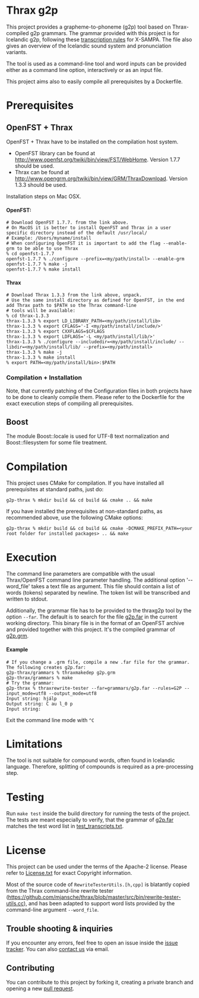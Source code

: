 # Thrax g2p

This project provides a grapheme-to-phoneme (g2p) tool based on Thrax-compiled g2p grammars. The grammar provided with
this project is for Icelandic g2p, following these  [transcription rules](Pronunciation_SAMPA.pdf) for X-SAMPA.
The file also gives an overview of the Icelandic sound system and pronunciation variants.

The tool is used as a command-line tool and word inputs can be provided either as a command line option, interactively
or as an input file.

This project aims also to easily compile all prerequisites by a Dockerfile.

# Prerequisites
## OpenFST + Thrax

OpenFST + Thrax have to be installed on the compilation host system.

- OpenFST library can be found at http://www.openfst.org/twiki/bin/view/FST/WebHome. Version 1.7.7 should be used.
- Thrax can be found at http://www.opengrm.org/twiki/bin/view/GRM/ThraxDownload. Version 1.3.3 should be used.

Installation steps on Mac OSX.

#### OpenFST:

```
# Download OpenFST 1.7.7. from the link above.
# On MacOS it is better to install OpenFST and Thrax in a user specific directory instead of the default /usr/local/
# Example: /Users/myname/install
# When configuring OpenFST it is important to add the flag --enable-grm to be able to use Thrax
% cd openfst-1.7.7
openfst-1.7.7 % ./configure --prefix=<my/path/install> --enable-grm
openfst-1.7.7 % make -j
openfst-1.7.7 % make install
```

#### Thrax

```
# Download Thrax 1.3.3 from the link above, unpack.
# Use the same install directory as defined for OpenFST, in the end add Thrax path to $PATH so the Thrax command-line
# tools will be available:
% cd thrax-1.3.3
thrax-1.3.3 % export LD_LIBRARY_PATH=<my/path/install/lib>
thrax-1.3.3 % export CFLAGS='-I <my/path/install/include/>'
thrax-1.3.3 % export CXXFLAGS=$CFLAGS
thrax-1.3.3 % export LDFLAGS='-L <my/path/install/lib/>'
thrax-1.3.3 % ./configure --includedir=<my/path/install/include/ --libdir=<my/path/install/lib/ --prefix=<my/path/install>
thrax-1.3.3 % make -j
thrax-1.3.3 % make install
% export PATH=<my/path/install/bin>:$PATH
```



### Compilation + Installation
Note, that currently patching of the Configuration files in both projects have to be done to cleanly compile them.
Please refer to the Dockerfile for the exact execution steps of compiling all prerequisites.

## Boost

The module Boost::locale is used for UTF-8 text normalization and Boost::filesystem for some file treatment.

# Compilation
This project uses CMake for compilation. If you have installed all prerequisites at standard paths, just do:

```
g2p-thrax % mkdir build && cd build && cmake .. && make
```

If you have installed the prerequisites at non-standard paths, as recommended above, use the following CMake options:

```
g2p-thrax % mkdir build && cd build && cmake -DCMAKE_PREFIX_PATH=<your root folder for installed packages> .. && make
``` 

# Execution
The command line parameters are compatible with the usual Thrax/OpenFST command line parameter handling. The
additional option '--word_file' takes a text file as argument. This file should contain a list of words (tokens)
separated by newline. The token list will be transcribed and written to stdout.

Additionally, the grammar file has to be provided to the thraxg2p tool by the option `--far`.
The default is to search for the file [g2p.far](g2p.far) in the current working directory. This binary file is in the format
of an OpenFST archive and provided together with this project. It's the compiled grammar of [g2p.grm](g2p.grm).

#### Example
```
# If you change a .grm file, compile a new .far file for the grammar. The following creates g2p.far: 
g2p-thrax/grammars % thraxmakedep g2p.grm
g2p-thrax/grammars % make
# Try the grammar:
g2p-thrax % thraxrewrite-tester --far=grammars/g2p.far --rules=G2P --input_mode=utf8 --output_mode=utf8
Input string: hjálp
Output string: C au l_0 p
Input string:
```
Exit the command line mode with `^C`

# Limitations
The tool is not suitable for compound words, often found in Icelandic language. Therefore, splitting of compounds is
required as a pre-processing step.

# Testing
Run `make test` inside the build directory for running the tests of the project. The tests are meant especially to
verify, that the grammar of [g2p.far](g2p.far) matches the test word list in [test_transcripts.txt](tests/test_transcripts.txt).

# License
This project can be used under the terms of the Apache-2 license. Please refer to [License.txt](License.txt) for exact
Copyright information.

Most of the source code of `RewriteTesterUtils.[h,cpp]` is blatantly copied from the Thrax command-line rewrite tester
(https://github.com/mjansche/thrax/blob/master/src/bin/rewrite-tester-utils.cc), and has been adapted to support word
lists provided by the command-line argument `--word_file`.

## Trouble shooting & inquiries

If you encounter any errors, feel free to open an issue inside the
[issue tracker](https://github.com/icelandic-lt/g2p-thrax/issues). You can also [contact us](mailto:info@grammatek.com) via email.

## Contributing

You can contribute to this project by forking it, creating a private branch and opening a new
 [pull request](https://github.com/icelandic-lt/g2p-thrax/pulls).
